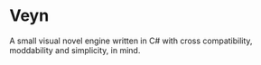 # Veyn
A small visual novel engine written in C# with cross compatibility, moddability and simplicity, in mind.
